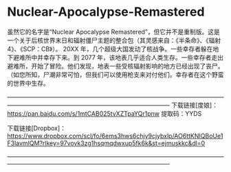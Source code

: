 # Nuclear-Apocalypse-Remastered
虽然它的名字是“Nuclear Apocalypse Remastered”，但它并不是重制版。这是一个关于后核世界末日和辐射僵尸主题的整合包（其灵感来自：《半条命》、《辐射 4》、《SCP：CB》）。  20XX 年，几个超级大国发动了核战争。一些幸存者躲在地下避难所中并幸存下来。到 2077 年，该地表几乎适合人类生存。一些幸存者走出避难所，开始了冒险。他们发现，地表一些受核辐射影响的地方已经出现了丧尸。（如您所知，尸潮非常可怕，但我们可以使用枪支来对付他们。幸存者在这个野蛮的世界中生存。

———————————————————————————————————————————————————————————————
下载链接[度娘]：https://pan.baidu.com/s/1mtCAB025tvXZTpaYQr1pnw  提取码：YYDS


下载链接[Dropbox]：https://www.dropbox.com/scl/fo/6ems3hws6chjy9cjybxlp/AO6ttKNIQBoUe1F3lavmIQM?rlkey=97vovk3zg1hsqmqdwxup5fk6k&st=ejmuskkc&dl=0

———————————————————————————————————————————————————————————————
